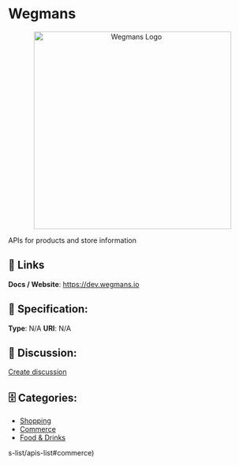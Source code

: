 # Wegmans
<p align="center">
    <img width="400" src="https://raw.githubusercontent.com/apis-list/apis-list/main/apis/wegmans/logo_256x256.png" alt="Wegmans Logo"/>
</p>

APIs for products and store information

##  🔗 Links
**Docs / Website**: https://dev.wegmans.io

## 🧬 Specification:
**Type**: N/A
**URI**: N/A

## 💬 Discussion:
[Create discussion](https://github.com/apis-list/apis-list/discussions/new)

## 🗄️ Categories:
- [Shopping](https://github.com/apis-list/apis-list#shopping)
- [Commerce](https://github.com/apis-list/apis-list#commerce)
- [Food & Drinks](https://github.com/apis-list/apis-list#food--drinks)










s-list/apis-list#commerce)



